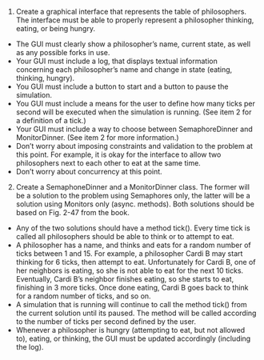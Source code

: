 1. Create a graphical interface that represents the table of philosophers. The interface must
be able to properly represent a philosopher thinking, eating, or being hungry.
- The GUI must clearly show a philosopher’s name, current state, as well as any
possible forks in use.
- Your GUI must include a log, that displays textual information concerning each
philosopher’s name and change in state (eating, thinking, hungry).
- You GUI must include a button to start and a button to pause the simulation.
- You GUI must include a means for the user to define how many ticks per second
will be executed when the simulation is running. (See item 2 for a definition of a
tick.)
- Your GUI must include a way to choose between SemaphoreDinner and
MonitorDinner. (See item 2 for more information.)
- Don’t worry about imposing constraints and validation to the problem at this
point. For example, it is okay for the interface to allow two philosophers next to
each other to eat at the same time.
- Don’t worry about concurrency at this point.

2. Create a SemaphoneDinner and a MonitorDinner class. The former will be a solution to
the problem using Semaphores only, the latter will be a solution using Monitors only
(async. methods). Both solutions should be based on Fig. 2-47 from the book.
- Any of the two solutions should have a method tick(). Every time tick is called all
philosophers should be able to think or to attempt to eat.
- A philosopher has a name, and thinks and eats for a random number of ticks
between 1 and 15. For example, a philosopher Cardi B may start thinking for 6
ticks, then attempt to eat. Unfortunately for Cardi B, one of her neighbors is
eating, so she is not able to eat for the next 10 ticks. Eventually, Cardi B’s
neighbor finishes eating, so she starts to eat, finishing in 3 more ticks. Once done
eating, Cardi B goes back to think for a random number of ticks, and so on.
- A simulation that is running will continue to call the method tick() from the current
solution until its paused. The method will be called according to the number of
ticks per second defined by the user.
- Whenever a philosopher is hungry (attempting to eat, but not allowed to), eating,
or thinking, the GUI must be updated accordingly (including the log).